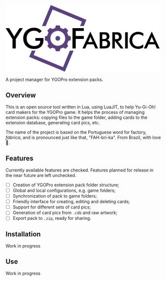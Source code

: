 <img src="docs/logo.png" width="500" alt="YGOFabrica logo">

A project manager for YGOPro extension packs.

## Overview

This is an open source tool written in Lua, using LuaJIT, to help Yu-Gi-Oh! card makers
for the YGOPro game. It helps the process of managing extension packs: copying files to
the game folder, adding cards to the extension database, generating card pics, etc.

The name of the project is based on the Portuguese word for factory, _fábrica_, and is
pronounced just like that, "FAH-bri-ka". From Brazil, with love :green_heart:.

## Features

Currently available features are checked. Features planned for release in the near
future are left unchecked.

- [ ] Creation of YGOPro extension pack folder structure;
- [ ] Global and local configurations, e.g. game folders;
- [ ] Synchronization of pack to game folders;
- [ ] Friendly interface for creating, editing and deleting cards;
- [ ] Support for different sets of card pics;
- [ ] Generation of card pics from `.cdb` and raw artwork;
- [ ] Export pack to `.zip`, ready for sharing.

## Installation
Work in progress

## Use
Work in progress
